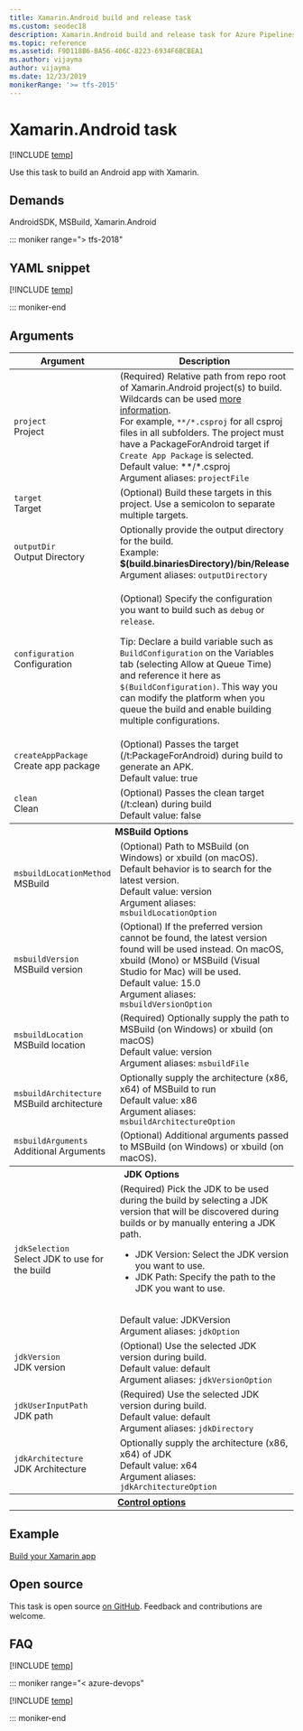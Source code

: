 ```yaml
---
title: Xamarin.Android build and release task
ms.custom: seodec18
description: Xamarin.Android build and release task for Azure Pipelines and Team Foundation Server (TFS)
ms.topic: reference
ms.assetid: F9D118B6-BA56-406C-8223-6934F6BCBEA1
ms.author: vijayma
author: vijayma
ms.date: 12/23/2019
monikerRange: '>= tfs-2015'
---
```


# Xamarin.Android task

[!INCLUDE [temp](../../includes/version-tfs-2015-rtm.md)]

Use this task to build an Android app with Xamarin.

## Demands

AndroidSDK, MSBuild, Xamarin.Android

::: moniker range="> tfs-2018"

## YAML snippet

[!INCLUDE [temp](../includes/yaml/XamarinAndroidV1.md)]

::: moniker-end

## Arguments

<table>
   <thead>
      <tr>
         <th>Argument</th>
         <th>Description</th>
      </tr>
   </thead>
   <tr>
      <td><code>project</code><br/>Project</td>
      <td>
         (Required) Relative path from repo root of Xamarin.Android project(s) to build.  Wildcards can be used <a href= "/azure/devops/pipelines/tasks/file-matching-patterns">more information</a>. <br/> For example, <code>**/*.csproj</code> for all csproj files in all subfolders. The project must have a PackageForAndroid target if <code>Create App Package</code> is selected.
         <br/>Default value: **/*.csproj
         <br/>Argument aliases: <code>projectFile</code>
      </td>
   </tr>
   <tr>
      <td><code>target</code><br/>Target</td>
      <td>
         (Optional) Build these targets in this project. Use a semicolon to separate multiple targets.
      </td>
   </tr>
   <tr>
      <td><code>outputDir</code><br/>Output Directory</td>
      <td>
         Optionally provide the output directory for the build. <br/> Example: <b>$(build.binariesDirectory)/bin/Release</b> <br/>Argument aliases: <code>outputDirectory</code>
      </td>
   </tr>
   <tr>
      <td><code>configuration</code><br/>Configuration</td>
      <td>
         <p>(Optional) Specify the configuration you want to build such as <code>debug</code> or <code>release</code>.</p>
         <p>Tip: Declare a build variable such as <code>BuildConfiguration</code> on the Variables tab (selecting Allow at Queue Time) and reference it here as <code>$(BuildConfiguration)</code>. This way you can modify the platform when you queue the build and enable building multiple configurations.</p>
      </td>
   </tr>
   <tr>
      <td><code>createAppPackage</code><br/>Create app package</td>
      <td>
         (Optional) Passes the target (/t:PackageForAndroid) during build to generate an APK. <br/>Default value: true
      </td>
   </tr>
   <tr>
      <td><code>clean</code><br/>Clean</td>
      <td>
         (Optional) Passes the clean target (/t:clean) during build <br/>Default value: false
      </td>
   </tr>
   <tr>
      <th style="text-align: center" colspan="2">MSBuild Options</th>
   </tr>
   <tr>
      <td><code>msbuildLocationMethod</code><br/>MSBuild</td>
      <td>
         (Optional) Path to MSBuild (on Windows) or xbuild (on macOS).  Default behavior is to search for the latest version. <br/>Default value: version
         <br/>Argument aliases: <code>msbuildLocationOption</code>
      </td>
   </tr>
   <tr>
      <td><code>msbuildVersion</code><br/>MSBuild version</td>
      <td>
         (Optional) If the preferred version cannot be found, the latest version found will be used instead. On macOS, xbuild (Mono) or MSBuild (Visual Studio for Mac) will be used.<br/>Default value: 15.0
         <br/>Argument aliases: <code>msbuildVersionOption</code>
      </td>
   </tr>
   <tr>
      <td><code>msbuildLocation</code><br/>MSBuild location</td>
      <td>
         (Required) Optionally supply the path to MSBuild (on Windows) or xbuild (on macOS)<br/>Default value: version
         <br/>Argument aliases: <code>msbuildFile</code>
      </td>
   </tr>
   <tr>
      <td><code>msbuildArchitecture</code><br/>MSBuild architecture</td>
      <td>
         Optionally supply the architecture (x86, x64) of MSBuild to run<br/>Default value: x86
         <br/>Argument aliases: <code>msbuildArchitectureOption</code>
      </td>
   </tr>
   <tr>
      <td><code>msbuildArguments</code><br/>Additional Arguments</td>
      <td>
         (Optional) Additional arguments passed to MSBuild (on Windows) or xbuild (on macOS).
      </td>
   </tr>
   <tr>
      <th style="text-align: center" colspan="2">JDK Options</th>
   </tr>
   <tr>
      <td><code>jdkSelection</code><br/>Select JDK to use for the build</td>
      <td>
         (Required) Pick the JDK to be used during the build by selecting a JDK version that will be discovered during builds or by manually entering a JDK path.
         <ul>
            <li>JDK Version: Select the JDK version you want to use.</li>
            <li>JDK Path: Specify the path to the JDK you want to use.</li>
         </ul>
         <br/>Default value: JDKVersion
         <br/>Argument aliases: <code>jdkOption</code>
      </td>
   </tr>
   <tr>
      <td><code>jdkVersion</code><br/>JDK version</td>
      <td>
         (Optional) Use the selected JDK version during build.
         <br/>Default value: default
         <br/>Argument aliases: <code>jdkVersionOption</code>
      </td>
   </tr>
   <tr>
      <td><code>jdkUserInputPath</code><br/>JDK path</td>
      <td>
         (Required) Use the selected JDK version during build.
         <br/>Default value: default
         <br/>Argument aliases: <code>jdkDirectory</code>
      </td>
   </tr>
   <tr>
      <td><code>jdkArchitecture</code><br/>JDK Architecture</td>
      <td>
         Optionally supply the architecture (x86, x64) of JDK
         <br/>Default value: x64
         <br/>Argument aliases: <code>jdkArchitectureOption</code>
      </td>
   </tr>
   <tr>
      <th style="text-align: center" colspan="2"><a href="~/pipelines/process/tasks.md#controloptions" data-raw-source="[Control options](../../process/tasks.md#controloptions)">Control options</a></th>
   </tr>
</table>

## Example

[Build your Xamarin app](../../ecosystems/xamarin.md)

## Open source

This task is open source [on GitHub](https://github.com/Microsoft/azure-pipelines-tasks). Feedback and contributions are welcome.

## FAQ
<!-- BEGINSECTION class="md-qanda" -->

[!INCLUDE [temp](../../includes/qa-agents.md)]

::: moniker range="< azure-devops"

[!INCLUDE [temp](../../includes/qa-versions.md)]

::: moniker-end

<!-- ENDSECTION -->